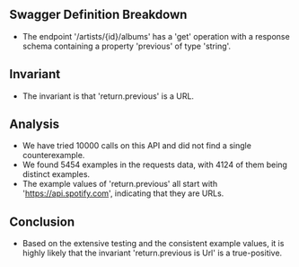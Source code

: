 ## Swagger Definition Breakdown
- The endpoint '/artists/{id}/albums' has a 'get' operation with a response schema containing a property 'previous' of type 'string'.

## Invariant
- The invariant is that 'return.previous' is a URL.

## Analysis
- We have tried 10000 calls on this API and did not find a single counterexample.
- We found 5454 examples in the requests data, with 4124 of them being distinct examples.
- The example values of 'return.previous' all start with 'https://api.spotify.com', indicating that they are URLs.

## Conclusion
- Based on the extensive testing and the consistent example values, it is highly likely that the invariant 'return.previous is Url' is a true-positive.
